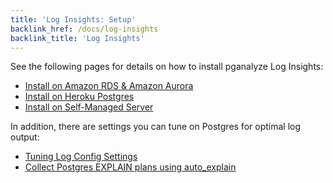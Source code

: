 ```yaml
---
title: 'Log Insights: Setup'
backlink_href: /docs/log-insights
backlink_title: 'Log Insights'
---
```


See the following pages for details on how to install pganalyze Log Insights:

* [Install on Amazon RDS & Amazon Aurora](/docs/log-insights/setup/amazon-rds)
* [Install on Heroku Postgres](/docs/log-insights/setup/heroku-postgres)
* [Install on Self-Managed Server](/docs/log-insights/setup/self-managed)

In addition, there are settings you can tune on Postgres for optimal log output:

* [Tuning Log Config Settings](/docs/log-insights/setup/tuning-log-config-settings)
* [Collect Postgres EXPLAIN plans using auto_explain](/docs/log-insights/setup/auto_explain)
